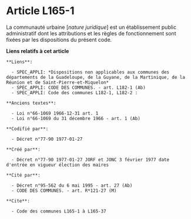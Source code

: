 # Article L165-1

La communauté urbaine [*nature juridique*] est un établissement public administratif dont les attributions et les règles de
fonctionnement sont fixées par les dispositions du présent code.

**Liens relatifs à cet article**

	**Liens**:

	  - SPEC_APPLI: *Dispositions non applicables aux communes des départements de la Guadeloupe, de la Guyane, de la Martinique, de la Réunion et de Saint-Pierre-et-Miquelon*
	  - SPEC_APPLI: CODE DES COMMUNES. - art. L182-1 (Ab)
	  - SPEC_APPLI: Code des communes L182-1, L182-2 :

	**Anciens textes**:

	  - Loi n°66-1069 1966-12-31 art. 1
	  - Loi n°66-1069 du 31 décembre 1966 - art. 1 (Ab)

	**Codifié par**:

	  - Décret n°77-90 1977-01-27

	**Créé par**:

	  - Décret n°77-90 1977-01-27 JORF et JONC 3 février 1977 date d'entrée en vigueur élection des maires

	**Cité par**:

	  - Décret n°95-562 du 6 mai 1995 - art. 27 (Ab)
	  - CODE DES COMMUNES. - art. R*121-27 (M)

	**Cite**:

	  - Code des communes L165-1 à L165-37
